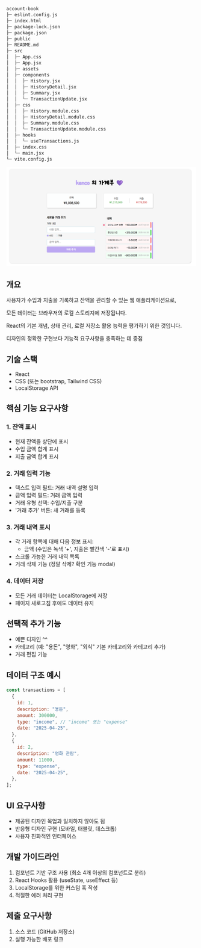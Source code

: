 ```
account-book
├─ eslint.config.js
├─ index.html
├─ package-lock.json
├─ package.json
├─ public
├─ README.md
├─ src
│  ├─ App.css
│  ├─ App.jsx
│  ├─ assets
│  ├─ components
│  │  ├─ History.jsx
│  │  ├─ HistoryDetail.jsx
│  │  ├─ Summary.jsx
│  │  └─ TransactionUpdate.jsx
│  ├─ css
│  │  ├─ History.module.css
│  │  ├─ HistoryDetail.module.css
│  │  ├─ Summary.module.css
│  │  └─ TransactionUpdate.module.css
│  ├─ hooks
│  │  └─ useTransactions.js
│  ├─ index.css
│  └─ main.jsx
└─ vite.config.js

```

<img src="./src//assets/account-book.png">

## 개요

사용자가 수입과 지출을 기록하고 잔액을 관리할 수 있는 웹 애플리케이션으로,

모든 데이터는 브라우저의 로컬 스토리지에 저장됩니다.

React의 기본 개념, 상태 관리, 로컬 저장소 활용 능력을 평가하기 위한 것입니다.

디자인의 정확한 구현보다 기능적 요구사항을 충족하는 데 중점

## 기술 스택

- React
- CSS (또는 bootstrap, Tailwind CSS)
- LocalStorage API

## 핵심 기능 요구사항

### 1. 잔액 표시

- 현재 잔액을 상단에 표시
- 수입 금액 합계 표시
- 지출 금액 합계 표시

### 2. 거래 입력 기능

- 텍스트 입력 필드: 거래 내역 설명 입력
- 금액 입력 필드: 거래 금액 입력
- 거래 유형 선택: 수입/지출 구분
- '거래 추가' 버튼: 새 거래를 등록

### 3. 거래 내역 표시

- 각 거래 항목에 대해 다음 정보 표시:
  - 금액 (수입은 녹색 '+', 지출은 빨간색 '-'로 표시)
- 스크롤 가능한 거래 내역 목록
- 거래 삭제 기능 (정말 삭제? 확인 기능 modal)

### 4. 데이터 저장

- 모든 거래 데이터는 LocalStorage에 저장
- 페이지 새로고침 후에도 데이터 유지

## 선택적 추가 기능

- 예쁜 디자인 ^^
- 카테고리 (예: "용돈", "영화", "외식" 기본 카테고리와 카테고리 추가)
- 거래 편집 기능

## 데이터 구조 예시

```jsx
const transactions = [
  {
    id: 1,
    description: "용돈",
    amount: 300000,
    type: "income", // "income" 또는 "expense"
    date: "2025-04-25",
  },
  {
    id: 2,
    description: "영화 관람",
    amount: 11000,
    type: "expense",
    date: "2025-04-25",
  },
];
```

## UI 요구사항

- 제공된 디자인 목업과 일치하지 않아도 됨
- 반응형 디자인 구현 (모바일, 태블릿, 데스크톱)
- 사용자 친화적인 인터페이스

## 개발 가이드라인

1. 컴포넌트 기반 구조 사용 (최소 4개 이상의 컴포넌트로 분리)
2. React Hooks 활용 (useState, useEffect 등)
3. LocalStorage를 위한 커스텀 훅 작성
4. 적절한 에러 처리 구현

## 제출 요구사항

1. 소스 코드 (GitHub 저장소)
2. 실행 가능한 배포 링크
